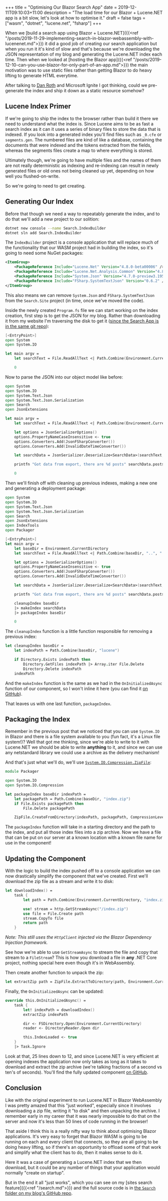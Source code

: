+++
title = "Optimising Our Blazor Search App"
date = 2019-12-11T09:10:03+11:00
description = "The load time for our Blazor + Lucene.NET app is a bit slow, let's look at how to optimise it."
draft = false
tags = ["wasm", "dotnet", "lucene.net", "fsharp"]
+++

When we [build a search app using Blazor + Lucene.NET]({{<ref "/posts/2019-11-29-implementing-search-in-blazor-webassembly-with-lucenenet.md">}}) it did a good job of creating our search application but when you run it it's kind of slow and that's because we're downloading the JSON representation of my blog and generating the Lucene.NET index each time. Then when we looked at [hosting the Blazor app]({{<ref "/posts/2019-12-10-can-you-use-blazor-for-only-part-of-an-app.md">}}) the main motivation was to use static files rather than getting Blazor to do heavy lifting to generate HTML everytime.

After talking to [Dan Roth](https://twitter.com/danroth27) and Microsoft Ignite I got thinking, could we pre-generate the index and ship it down as a static resource somehow?

## Lucene Index Primer

If we're going to ship the index to the browser rather than build it there we need to understand what the index is. Since Lucene aims to be as fast a search index as it can it uses a series of binary files to store the data that is indexed. If you look into a generated index you'll find files such as `_0.cfe` or `segments.gen`. The numbered files are kind of like a database, containing the documents that were indexed and the tokens extracted from the fields, whereas the segments files create a map to where everything is stored.

Ultimately though, we're going to have multiple files and the names of them are not really deterministic as indexing and re-indexing can result in newly generated files or old ones not being cleaned up yet, depending on how well you flushed-on-write.

So we're going to need to get creating.

## Generating Our Index

Before that though we need a way to repeatably generate the index, and to do that we'll add a new project to our solition:

```sh
dotnet new console --name Search.IndexBuilder
dotnet sln add Search.IndexBuilder
```

The `IndexBuilder` project is a console application that will replace much of the functionality that our WASM project had in building the index, so it's going to need some NuGet packages:

```xml
<ItemGroup>
    <PackageReference Include="Lucene.Net" Version="4.8.0-beta00006" />
    <PackageReference Include="Lucene.Net.Analysis.Common" Version="4.8.0-beta00006" />
    <PackageReference Include="System.Json" Version="4.7.0-preview3.19551.4" />
    <PackageReference Include="FSharp.SystemTextJson" Version="0.6.2" />
</ItemGroup>
```

This also means we can remove `System.Json` and `FSharp.SystemTextJson` from the `Search.Site` project (in time, once we've moved the code).

Inside the newly created `Program.fs` file we can start working on the index creation, first step is to get the JSON for my blog. Rather than downloading it from my website I'm traversing the disk to get it ([since the Search App is in the same git repo](https://github.com/aaronpowell/aaronpowell.github.io/tree/master/Search)):

```fsharp
[<EntryPoint>]
open System
open System.IO

let main argv =
    let searchText = File.ReadAllText <| Path.Combine(Environment.CurrentDirectory, "..", "..", ".output", "index.json")

    0
```

Now to parse the JSON into our object model like before:

```fsharp
open System
open System.IO
open System.Text.Json
open System.Text.Json.Serialization
open Search
open JsonExtensions

let main argv =
    let searchText = File.ReadAllText <| Path.Combine(Environment.CurrentDirectory, "..", "..", ".output", "index.json")

    let options = JsonSerializerOptions()
    options.PropertyNameCaseInsensitive <- true
    options.Converters.Add(JsonFSharpConverter())
    options.Converters.Add(InvalidDateTimeConverter())

    let searchData = JsonSerializer.Deserialize<SearchData>(searchText, options)

    printfn "Got data from export, there are %d posts" searchData.posts.Length

    0
```

Then we'll finish off with cleaning up previous indexes, making a new one and generating a deployment package:

```fsharp
open System
open System.IO
open System.Text.Json
open System.Text.Json.Serialization
open Search
open JsonExtensions
open IndexTools
open Packager

[<EntryPoint>]
let main argv =
    let baseDir = Environment.CurrentDirectory
    let searchText = File.ReadAllText <| Path.Combine(baseDir, "..", "..", ".output", "index.json")

    let options = JsonSerializerOptions()
    options.PropertyNameCaseInsensitive <- true
    options.Converters.Add(JsonFSharpConverter())
    options.Converters.Add(InvalidDateTimeConverter())

    let searchData = JsonSerializer.Deserialize<SearchData>(searchText, options)

    printfn "Got data from export, there are %d posts" searchData.posts.Length

    cleanupIndex baseDir
    |> makeIndex searchData
    |> packageIndex baseDir

    0
```

The `cleanupIndex` function is a little function responsible for removing a previous index:

```fsharp
let cleanupIndex baseDir =
    let indexPath = Path.Combine(baseDir, "lucene")

    if Directory.Exists indexPath then
        Directory.GetFiles indexPath |> Array.iter File.Delete
        Directory.Delete indexPath
    indexPath
```

And the `makeIndex` function is the same as we had in the `OnInitializedAsync` function of our component, so I won't inline it here (you can find it [on GitHub](https://github.com/aaronpowell/aaronpowell.github.io/blob/master/Search/Search.IndexBuilder/IndexTools.fs)).

That leaves us with one last function, `packageIndex`.

## Packaging the Index

Remember in the previous post that we noticed that you can use `System.IO` in Blazor and there is a file system available to you (fun fact, it's a Linux file system!)? Well that got me thinking, since we're able to write to it with Lucene.NET we should be able to write **anything** to it, and since we can use any netstandard library we could use a archive as the delivery mechanism!

And that's just what we'll do, we'll use [`System.IO.Compression.ZipFile`](https://docs.microsoft.com/en-us/dotnet/api/system.io.compression.zipfile?view=netcore-3.0&{{<cda>}}):

```fsharp
module Packager

open System.IO
open System.IO.Compression

let packageIndex baseDir indexPath =
    let packagePath = Path.Combine(baseDir, "index.zip")
    if File.Exists packagePath then
        File.Delete packagePath

    ZipFile.CreateFromDirectory(indexPath, packagePath, CompressionLevel.Fastest, false)
```

The `packageIndex` function will take in a starting directory and the path to the index, and put all those index files into a zip archive. Now we have a file that can be put on our server at a known location with a known file name for use in the component!

## Updating the Component

With the logic to build the index pushed off to a console application we can now drastically simplify the component that we've created. First we'll download the zip file as a stream and write it to disk:

```fsharp
let downloadIndex() =
    task {
        let path = Path.Combine(Environment.CurrentDirectory, "index.zip")

        use! stream = http.GetStreamAsync("/index.zip")
        use file = File.Create path
        stream.CopyTo file
        return path
    }
```

_Note: This still uses the `HttpClient` injected via the Blazor Dependency Injection framework._

See how we're able to use `GetStreamAsync` to stream the file and copy that stream to a `FileStream`? This is how you download a file in **any** .NET Core project, nothing special here even though it's in WebAssembly.

Then create another function to unpack the zip:

```fsharp
let extractZip path = ZipFile.ExtractToDirectory(path, Environment.CurrentDirectory)
```

Finally, the `OnInitializedAsync` can be updated:

```fsharp
override this.OnInitializedAsync() =
    task {
        let! indexPath = downloadIndex()
        extractZip indexPath

        dir <- FSDirectory.Open(Environment.CurrentDirectory)
        reader <- DirectoryReader.Open dir

        this.IndexLoaded <- true
    }
    |> Task.Ignore
```

Look at that, 25 lines down to 12, and since Lucene.NET is very efficient at opening indexes the application now only takes as long as it takes to download and extract the zip archive (we're talking fractions of a second vs ten's of seconds). You'll find the fully updated component [on GitHub](https://github.com/aaronpowell/aaronpowell.github.io/blob/master/Search/Search.Site/SearchComponent.fs).

## Conclusion

Like with the original experiment to run Lucene.NET in Blazor WebAssembly I was pretty amazed that this "just worked", especially since it involves downloading a zip file, writing it "to disk" and then unpacking the archive. I remember early in my career that it was nearly impossible to do that on the server and now it's less than 50 lines of code running in the browser!

That aside I think this is a really nifty way to think about optimising Blazor applications. It's very easy to forget that Blazor WASM is going to be running on each and every client that connects, so they are all going to be doing heavy lifting, so if there's an opportunity to offload some of that work and simplify what the client has to do, then it makes sense to do it.

Here it was a case of generating a Lucene.NET index that we then download, but it could be any number of things that your application would normally "create on startup".

But in the end it all "just works", which you can see on my [sites search feature]({{<ref "/search.md">}}) and the full source code is in [the `Search` folder on my blog's GitHub repo](https://github.com/aaronpowell/aaronpowell.github.io/tree/master/Search).
